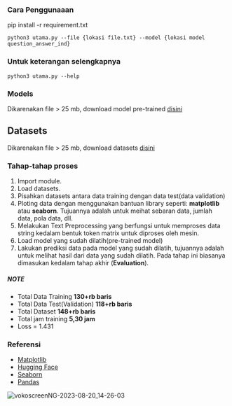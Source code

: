 ### Cara Penggunaaan

pip install -r requirement.txt
```
python3 utama.py --file {lokasi file.txt} --model {lokasi model question_answer_ind}
```
### Untuk keterangan selengkapnya
```
python3 utama.py --help
```
### Models
Dikarenakan file > 25 mb, download model pre-trained [disini](https://drive.google.com/drive/folders/1GKQPdh0vATghcYpT1gZsH_Pf3nmVztDV?usp=drive_link)

## Datasets
Dikarenakan file > 25 mb, download datasets [disini](https://drive.google.com/drive/folders/11kNG1oWC5uvGfNHhuKK7xoMcuEO9cTmR?usp=drive_link)

### Tahap-tahap proses
1. Import module.
2. Load datasets.
3. Pisahkan datasets antara data training dengan data test(data validation)
4. Ploting data dengan menggunakan bantuan library seperti: **matplotlib** atau **seaborn**. Tujuannya adalah untuk meihat sebaran data, jumlah data, pola data, dll.
5. Melakukan Text Preprocessing yang berfungsi untuk memproses data string kedalam bentuk token matrix untuk diproses oleh mesin.
6. Load model yang sudah dilatih(pre-trained model)
7. Lakukan prediksi data pada model yang sudah dilatih, tujuannya adalah untuk melihat hasil dari data yang sudah dilatih. Pada tahap ini biasanya dimasukan kedalam tahap akhir (**Evaluation**).

##### NOTE

- Total Data Training **130+rb baris**
- Total Data Test(Validation) **118+rb baris**
- Total Dataset **148+rb baris**
- Total jam training **5,30 jam**
- Loss = 1.431

### Referensi
- [Matplotlib](https://matplotlib.org/)
- [Hugging Face](https://huggingface.co/)
- [Seaborn](https://seaborn.pydata.org/)
- [Pandas](https://pandas.pydata.org/)


![vokoscreenNG-2023-08-20_14-26-03](https://github.com/hendrimardani/question_answer_ind/assets/49816104/43b02d05-ed66-4450-b541-63bc1fa2608d)



